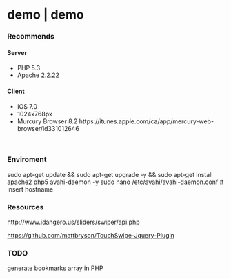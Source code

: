 demo | demo
====
<h3>Recommends</h3> 
<h4>Server</h4>
<ul><li>PHP 5.3</li>
	<li>Apache 2.2.22</li></ul>
<h4>Client</h4>
<ul><li>iOS 7.0</li>
	<li>1024x768px</li>
	<li>Murcury Browser 8.2 https://itunes.apple.com/ca/app/mercury-web-browser/id331012646</li></ul>
<br/>
<h3>Enviroment</h3> 
sudo apt-get update && sudo apt-get upgrade -y && sudo apt-get install apache2 php5 avahi-daemon -y
sudo nano /etc/avahi/avahi-daemon.conf # insert hostname
<br/>
<h3>Resources</h3> 
http://www.idangero.us/sliders/swiper/api.php

https://github.com/mattbryson/TouchSwipe-Jquery-Plugin
<br/>
<h3>TODO</h3>
generate bookmarks array in PHP 